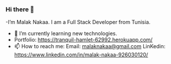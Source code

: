 ### Hi there 👋

-I’m Malak Nakaa. I am a Full Stack Developer from Tunisia.
- 🌱 I’m currently learning new technologies.
- Portfolio: https://tranquil-hamlet-62992.herokuapp.com/
- 📫 How to reach me: Email: malaknakaa@gmail.com LinKedin: https://www.linkedin.com/in/malak-nakaa-926030120/


